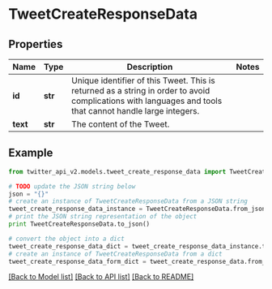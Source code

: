 # TweetCreateResponseData


## Properties
Name | Type | Description | Notes
------------ | ------------- | ------------- | -------------
**id** | **str** | Unique identifier of this Tweet. This is returned as a string in order to avoid complications with languages and tools that cannot handle large integers. | 
**text** | **str** | The content of the Tweet. | 

## Example

```python
from twitter_api_v2.models.tweet_create_response_data import TweetCreateResponseData

# TODO update the JSON string below
json = "{}"
# create an instance of TweetCreateResponseData from a JSON string
tweet_create_response_data_instance = TweetCreateResponseData.from_json(json)
# print the JSON string representation of the object
print TweetCreateResponseData.to_json()

# convert the object into a dict
tweet_create_response_data_dict = tweet_create_response_data_instance.to_dict()
# create an instance of TweetCreateResponseData from a dict
tweet_create_response_data_form_dict = tweet_create_response_data.from_dict(tweet_create_response_data_dict)
```
[[Back to Model list]](../README.md#documentation-for-models) [[Back to API list]](../README.md#documentation-for-api-endpoints) [[Back to README]](../README.md)


